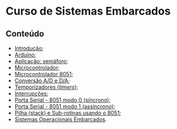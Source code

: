 # Curso de Sistemas Embarcados

## Conteúdo

- [Introdução](https://docs.google.com/presentation/d/1E9FWh2Kg0XGQwcik07hrAoByUAIRFEeOMoC0grN-09E/edit?usp=sharing);
- [Arduino](https://docs.google.com/presentation/d/1npeqRCX-MNjRR4PkYJHzoN8Cx8aec2W_9q1ecnFZRng/edit?usp=sharing);
- [Aplicação: semáforo](https://docs.google.com/presentation/d/1IHBtwh6mTNY23cMc06StRVrc1P1WuaB_oiRp9xMLeoI/edit?usp=sharing);
- [Microcontrolador](https://docs.google.com/presentation/d/1uhJX631DqV_Yi9RB4mO8Nu2B27yNRy1uHeLt9hkm5_w/edit?usp=sharing);
- [Microcontrolador 8051](https://docs.google.com/presentation/d/1-g-t74LaB-_V8jlLXs-OkMLC6SkhuCnP41hEkrA9SRs/edit?usp=sharing);
- [Conversão A/D e D/A](https://drive.google.com/file/d/1ityiPizsI6UfromhuxHRyKbg2aVr-KhY/view?usp=sharing);
- [Temporizadores (_timers_)](https://drive.google.com/file/d/1HiJLQkHesaKYOLX0d80zaiG4RWBM0cMc/view?usp=sharing);
- [Interrupções](https://docs.google.com/presentation/d/1dKOFIOHfZ0H3MrKb3Rw5GA8HxZPuvYBcWdV0ceUTje4/edit?usp=sharing);
- [Porta Serial - 8051 modo 0 (síncrono)](https://docs.google.com/presentation/d/1ZE0H38SjQ5NiluBcOx4KcyplL5lj0I_LH5ZbMp3xOPk/edit?usp=sharing);
- [Porta Serial - 8051 modo 1 (assíncrono)](https://docs.google.com/presentation/d/1Vi5_yE5yI7K-nYbz9RIWNpT_Xg53vgbhiltQbTNi-vA/edit?usp=sharing);
- [Pilha (stack) e Sub-rotinas usando o 8051](https://docs.google.com/presentation/d/1Vm1TZ6biEzKZwwZ6TaHXvo-j7h51rsZ05xkPGw1Pptw/edit?usp=sharing);
- [Sistemas Operacionais Embarcados](https://docs.google.com/presentation/d/1xCP1DCxosYkAUfTMIN9fKkXZHHGH7_tdR-ym-Zde50I/edit?usp=sharing).

